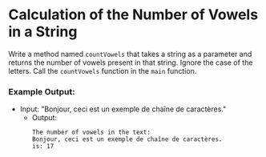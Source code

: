 # Calculation of the Number of Vowels in a String

Write a method named `countVowels` that takes a string as a parameter and returns the number of vowels present in that string. Ignore the case of the letters. Call the `countVowels` function in the `main` function.

### Example Output:
- Input: "Bonjour, ceci est un exemple de chaîne de caractères."
  - Output:
    ```
    The number of vowels in the text: 
    Bonjour, ceci est un exemple de chaîne de caractères.
    is: 17
    ```
